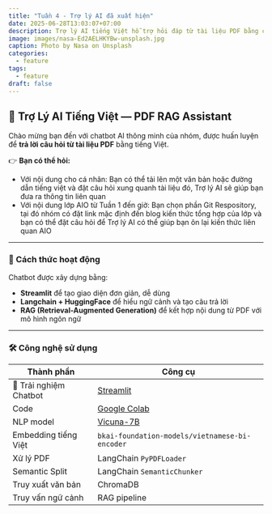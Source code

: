 ```yaml
---
title: "Tuần 4 - Trợ lý AI đã xuất hiện"
date: 2025-06-28T13:03:07+07:00
description: Trợ lý AI tiếng Việt hỗ trợ hỏi đáp từ tài liệu PDF bằng công nghệ RAG kết hợp mô hình Vicuna-7B, được xây dựng bằng Streamlit và LangChain.
image: images/nasa-Ed2AELHKYBw-unsplash.jpg
caption: Photo by Nasa on Unsplash
categories:
  - feature
tags:
  - feature
draft: false
---
```


## 🤖 Trợ Lý AI Tiếng Việt — PDF RAG Assistant

Chào mừng bạn đến với chatbot AI thông minh của nhóm, được huấn luyện để **trả lời câu hỏi từ tài liệu PDF** bằng tiếng Việt.

👉 **Bạn có thể hỏi:**

- Với nội dung cho cá nhân: Bạn có thể tải lên một văn bản hoặc đường dẫn tiếng việt và đặt câu hỏi xung quanh tài liệu đó, Trợ lý AI sẽ giúp bạn đưa ra thông tin liên quan
- Với nội dung lớp AIO từ Tuần 1 đến giờ: Bạn chọn phần Git Respository, tại đó nhóm có đặt link mặc định đến blog kiến thức tổng hợp của lớp và bạn có thể đặt câu hỏi để Trợ lý AI có thể giúp bạn ôn lại kiến thức liên quan AIO
---

### 🧠 Cách thức hoạt động
Chatbot được xây dựng bằng:
- **Streamlit** để tạo giao diện đơn giản, dễ dùng
- **Langchain + HuggingFace** để hiểu ngữ cảnh và tạo câu trả lời
- **RAG (Retrieval-Augmented Generation)** để kết hợp nội dung từ PDF với mô hình ngôn ngữ

---

### 🛠️ Công nghệ sử dụng

| Thành phần | Công cụ |
|------------|---------|
| 🧪 Trải nghiệm Chatbot | [Streamlit](https://ragchatbotaio.streamlit.app/) |
| Code | [Google Colab](https://colab.research.google.com/drive/1RIqEgrFcSYTO6rlUj1jLoUuJFrtpZy4X?usp=sharing) |
| NLP model  | [Vicuna-7B](https://huggingface.co/lmsys/vicuna-7b-v1.5) |
| Embedding tiếng Việt | `bkai-foundation-models/vietnamese-bi-encoder` |
| Xử lý PDF  | LangChain `PyPDFLoader` |
| Semantic Split | LangChain `SemanticChunker` |
| Truy xuất văn bản | ChromaDB |
| Truy vấn ngữ cảnh | RAG pipeline |
